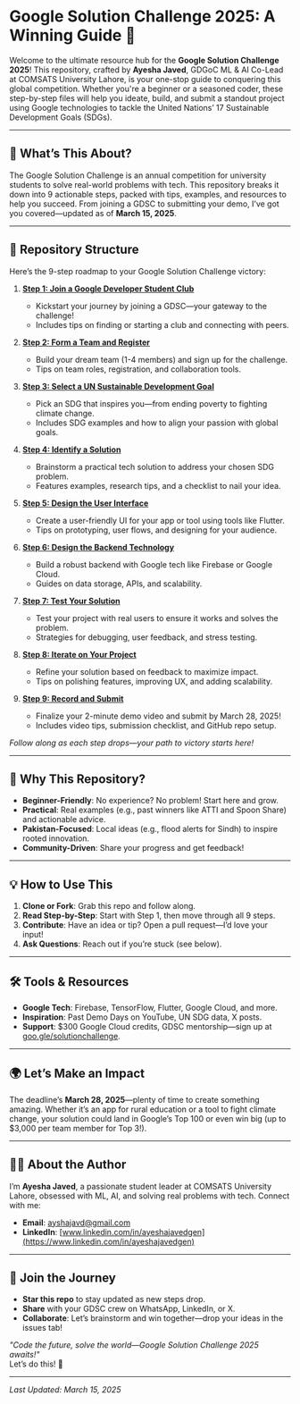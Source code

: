 # Google Solution Challenge 2025: A Winning Guide 🚀

Welcome to the ultimate resource hub for the **Google Solution Challenge 2025**! This repository, crafted by **Ayesha Javed**, GDGoC ML & AI Co-Lead at COMSATS University Lahore, is your one-stop guide to conquering this global competition. Whether you're a beginner or a seasoned coder, these step-by-step files will help you ideate, build, and submit a standout project using Google technologies to tackle the United Nations’ 17 Sustainable Development Goals (SDGs).

---

## 🌟 What’s This About?
The Google Solution Challenge is an annual competition for university students to solve real-world problems with tech. This repository breaks it down into 9 actionable steps, packed with tips, examples, and resources to help you succeed. From joining a GDSC to submitting your demo, I’ve got you covered—updated as of **March 15, 2025**.

---

## 📂 Repository Structure
Here’s the 9-step roadmap to your Google Solution Challenge victory:

1. **[Step 1: Join a Google Developer Student Club](SolutionChallengeSteps\1_JoiningGDSC.md)**  
   - Kickstart your journey by joining a GDSC—your gateway to the challenge!  
   - Includes tips on finding or starting a club and connecting with peers.

2. **[Step 2: Form a Team and Register](SolutionChallengeSteps\2_FormingTeam.md)**  
   - Build your dream team (1-4 members) and sign up for the challenge.  
   - Tips on team roles, registration, and collaboration tools.

3. **[Step 3: Select a UN Sustainable Development Goal](3_SelectGoal.md)**  
   - Pick an SDG that inspires you—from ending poverty to fighting climate change.  
   - Includes SDG examples and how to align your passion with global goals.

4. **[Step 4: Identify a Solution](Step_4_Identify_a_Solution.md)**  
   - Brainstorm a practical tech solution to address your chosen SDG problem.  
   - Features examples, research tips, and a checklist to nail your idea.

5. **[Step 5: Design the User Interface](Step_5_Design_the_User_Interface.md)**  
   - Create a user-friendly UI for your app or tool using tools like Flutter.  
   - Tips on prototyping, user flows, and designing for your audience.

6. **[Step 6: Design the Backend Technology](Step_6_Design_the_Backend_Technology.md)**  
   - Build a robust backend with Google tech like Firebase or Google Cloud.  
   - Guides on data storage, APIs, and scalability.

7. **[Step 7: Test Your Solution](Step_7_Test_Your_Solution.md)**  
   - Test your project with real users to ensure it works and solves the problem.  
   - Strategies for debugging, user feedback, and stress testing.

8. **[Step 8: Iterate on Your Project](Step_8_Iterate_on_Your_Project.md)**  
   - Refine your solution based on feedback to maximize impact.  
   - Tips on polishing features, improving UX, and adding scalability.

9. **[Step 9: Record and Submit](Step_9_Record_and_Submit.md)**  
   - Finalize your 2-minute demo video and submit by March 28, 2025!  
   - Includes video tips, submission checklist, and GitHub repo setup.

*Follow along as each step drops—your path to victory starts here!*

---

## 🎯 Why This Repository?
- **Beginner-Friendly**: No experience? No problem! Start here and grow.
- **Practical**: Real examples (e.g., past winners like ATTI and Spoon Share) and actionable advice.
- **Pakistan-Focused**: Local ideas (e.g., flood alerts for Sindh) to inspire rooted innovation.
- **Community-Driven**: Share your progress and get feedback!

---

## 💡 How to Use This
1. **Clone or Fork**: Grab this repo and follow along.
2. **Read Step-by-Step**: Start with Step 1, then move through all 9 steps.
3. **Contribute**: Have an idea or tip? Open a pull request—I’d love your input!
4. **Ask Questions**: Reach out if you’re stuck (see below).

---

## 🛠️ Tools & Resources
- **Google Tech**: Firebase, TensorFlow, Flutter, Google Cloud, and more.
- **Inspiration**: Past Demo Days on YouTube, UN SDG data, X posts.
- **Support**: $300 Google Cloud credits, GDSC mentorship—sign up at [goo.gle/solutionchallenge](https://goo.gle/solutionchallenge).

---

## 🌍 Let’s Make an Impact
The deadline’s **March 28, 2025**—plenty of time to create something amazing. Whether it’s an app for rural education or a tool to fight climate change, your solution could land in Google’s Top 100 or even win big (up to $3,000 per team member for Top 3!).

---

## 👩‍💻 About the Author
I’m **Ayesha Javed**, a passionate student leader at COMSATS University Lahore, obsessed with ML, AI, and solving real problems with tech. Connect with me:  
- **Email**: [ayshajavd@gmail.com](mailto:ayshajavd@gmail.com)  
- **LinkedIn**: [www.linkedin.com/in/ayeshajavedgen](https://www.linkedin.com/in/ayeshajavedgen)

---

## 🤝 Join the Journey
- **Star this repo** to stay updated as new steps drop.
- **Share** with your GDSC crew on WhatsApp, LinkedIn, or X.
- **Collaborate**: Let’s brainstorm and win together—drop your ideas in the issues tab!

*"Code the future, solve the world—Google Solution Challenge 2025 awaits!"*  
Let’s do this! 💪

---

*Last Updated: March 15, 2025*